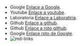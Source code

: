 * Google  [Enlace a Google](https://www.google.com).
* Youtube [Enlace a youtube](https://www.youtube.com/).
* Laboratoria  [Enlace a Laboratiria](https://www.laboratoria.la/).
* Github [Enlace a github](https://github.com/).
* Github [Enlace a roto  github](https://github1.com/).
* Google  [Enlace roto de Google](https://www1.google.com).
* ![md-links](https://github.com/Laboratoria/bootcamp/assets/12631491/fc6bc380-7824-4fab-ab8f-7ab53cd9d0e4)